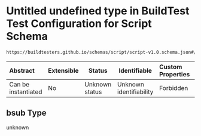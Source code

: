 # Untitled undefined type in BuildTest Test Configuration for Script Schema

```txt
https://buildtesters.github.io/schemas/script/script-v1.0.schema.json#/properties/bsub
```




| Abstract            | Extensible | Status         | Identifiable            | Custom Properties | Additional Properties | Access Restrictions | Defined In                                                                            |
| :------------------ | ---------- | -------------- | ----------------------- | :---------------- | --------------------- | ------------------- | ------------------------------------------------------------------------------------- |
| Can be instantiated | No         | Unknown status | Unknown identifiability | Forbidden         | Allowed               | none                | [script-v1.0.schema.json\*](../../out/script-v1.0.schema.json "open original schema") |

## bsub Type

unknown
